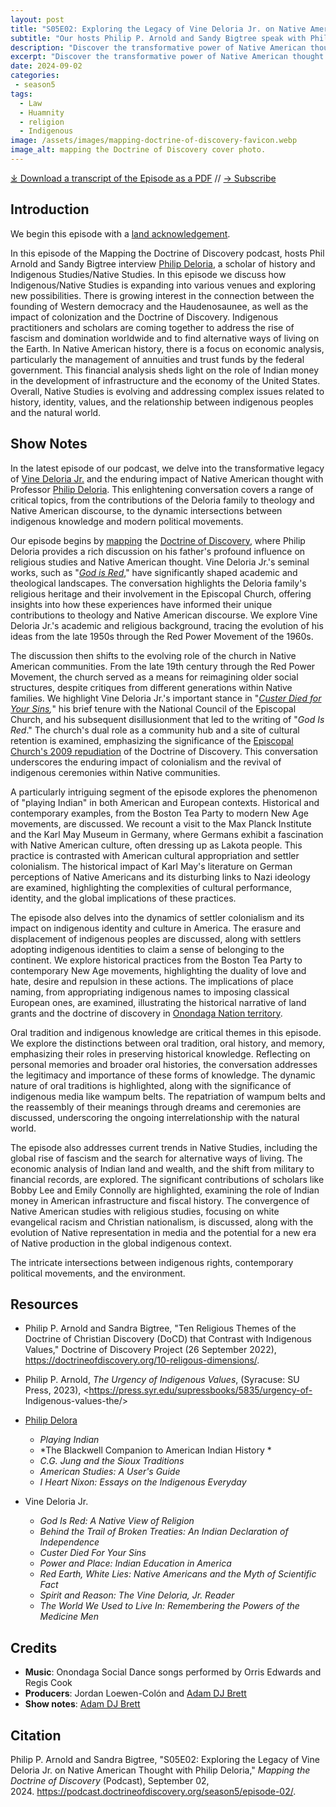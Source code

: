 ```yaml
---
layout: post
title: "S05E02: Exploring the Legacy of Vine Deloria Jr. on Native American Thought with Philip Deloria" 
subtitle: "Our hosts Philip P. Arnold and Sandy Bigtree speak with Philip Deloria"
description: "Discover the transformative power of Native American thought and religious studies in our conversation with the esteemed Philip Deloria."
excerpt: "Discover the transformative power of Native American thought and religious studies in our conversation with the esteemed Philip Deloria."
date: 2024-09-02
categories: 
 - season5
tags: 
  - Law
  - Huamnity
  - religion
  - Indigenous
image: /assets/images/mapping-doctrine-of-discovery-favicon.webp
image_alt: mapping the Doctrine of Discovery cover photo.
---
```


<div id="buzzsprout-player-15342841"></div><script src="https://www.buzzsprout.com/1926214/15342841-s05e02-exploring-the-legacy-of-vine-deloria-jr-on-native-american-thought-with-philip-deloria.js?container_id=buzzsprout-player-15342841&player=small" type="text/javascript" charset="utf-8"></script>

[⤓ Download a transcript of the Episode as a PDF](/assets/pdfs/S05E02-The-Legacy-Vine-Deloria-Jr-Native-American-Thought-Philip-Deloria.pdf) // [→ Subscribe](/subscribe/)

## Introduction

We begin this episode with a [land acknowledgement](https://podcast.doctrineofdiscovery.org/land/).

In this episode of the Mapping the Doctrine of Discovery podcast, hosts Phil Arnold and Sandy Bigtree interview [Philip Deloria](https://history.fas.harvard.edu/people/philip-deloria), a scholar of history and Indigenous Studies/Native Studies. In this episode we discuss how Indigenous/Native Studies is expanding into various venues and exploring new possibilities. There is growing interest in the connection between the founding of Western democracy and the Haudenosaunee, as well as the impact of colonization and the Doctrine of Discovery. Indigenous practitioners and scholars are coming together to address the rise of fascism and domination worldwide and to find alternative ways of living on the Earth. In Native American history, there is a focus on economic analysis, particularly the management of annuities and trust funds by the federal government. This financial analysis sheds light on the role of Indian money in the development of infrastructure and the economy of the United States. Overall, Native Studies is evolving and addressing complex issues related to history, identity, values, and the relationship between indigenous peoples and the natural world.

## Show Notes
In the latest episode of our podcast, we delve into the transformative legacy of [Vine Deloria Jr.](https://www.colorado.edu/law/2023/02/06/vine-deloria-jr-70) and the enduring impact of Native American thought with Professor [Philip Deloria](https://history.fas.harvard.edu/people/philip-deloria). This enlightening conversation covers a range of critical topics, from the contributions of the Deloria family to theology and Native American discourse, to the dynamic intersections between indigenous knowledge and modern political movements.

Our episode begins by [mapping](https://podcast.doctrineofdiscovery.org/) the [Doctrine of Discovery](https://doctrineofdiscovery.org/what-is-the-doctrine-of-discovery/), where Philip Deloria provides a rich discussion on his father's profound influence on religious studies and Native American thought. Vine Deloria Jr.'s seminal works, such as "[*God is Red*](https://www.fulcrumbooks.com/product-page/god-is-red-50th-anniversary-edition)," have significantly shaped academic and theological landscapes. The conversation highlights the Deloria family's religious heritage and their involvement in the Episcopal Church, offering insights into how these experiences have informed their unique contributions to theology and Native American discourse. We explore Vine Deloria Jr.'s academic and religious background, tracing the evolution of his ideas from the late 1950s through the Red Power Movement of the 1960s.

The discussion then shifts to the evolving role of the church in Native American communities. From the late 19th century through the Red Power Movement, the church served as a means for reimagining older social structures, despite critiques from different generations within Native families. We highlight Vine Deloria Jr.'s important stance in "*[Custer Died for Your Sins](https://www.oupress.com/9780806121291/custer-died-for-your-sins/),*" his brief tenure with the National Council of the Episcopal Church, and his subsequent disillusionment that led to the writing of "*God Is Red*." The church's dual role as a community hub and a site of cultural retention is examined, emphasizing the significance of the [Episcopal Church's 2009 repudiation](https://doctrineofdiscovery.org/the-episcopal-church-usa/) of the Doctrine of Discovery. This conversation underscores the enduring impact of colonialism and the revival of indigenous ceremonies within Native communities.

A particularly intriguing segment of the episode explores the phenomenon of "playing Indian" in both American and European contexts. Historical and contemporary examples, from the Boston Tea Party to modern New Age movements, are discussed. We recount a visit to the Max Planck Institute and the Karl May Museum in Germany, where Germans exhibit a fascination with Native American culture, often dressing up as Lakota people. This practice is contrasted with American cultural appropriation and settler colonialism. The historical impact of Karl May's literature on German perceptions of Native Americans and its disturbing links to Nazi ideology are examined, highlighting the complexities of cultural performance, identity, and the global implications of these practices.

The episode also delves into the dynamics of settler colonialism and its impact on indigenous identity and culture in America. The erasure and displacement of indigenous peoples are discussed, along with settlers adopting indigenous identities to claim a sense of belonging to the continent. We explore historical practices from the Boston Tea Party to contemporary New Age movements, highlighting the duality of love and hate, desire and repulsion in these actions. The implications of place naming, from appropriating indigenous names to imposing classical European ones, are examined, illustrating the historical narrative of land grants and the doctrine of discovery in [Onondaga Nation territory](https://www.onondaganation.org/).

Oral tradition and indigenous knowledge are critical themes in this episode. We explore the distinctions between oral tradition, oral history, and memory, emphasizing their roles in preserving historical knowledge. Reflecting on personal memories and broader oral histories, the conversation addresses the legitimacy and importance of these forms of knowledge. The dynamic nature of oral traditions is highlighted, along with the significance of indigenous media like wampum belts. The repatriation of wampum belts and the reassembly of their meanings through dreams and ceremonies are discussed, underscoring the ongoing interrelationship with the natural world.

The episode also addresses current trends in Native Studies, including the global rise of fascism and the search for alternative ways of living. The economic analysis of Indian land and wealth, and the shift from military to financial records, are explored. The significant contributions of scholars like Bobby Lee and Emily Connolly are highlighted, examining the role of Indian money in American infrastructure and fiscal history. The convergence of Native American studies with religious studies, focusing on white evangelical racism and Christian nationalism, is discussed, along with the evolution of Native representation in media and the potential for a new era of Native production in the global indigenous context.

The intricate intersections between indigenous rights, contemporary political movements, and the environment.

## Resources
- Philip P. Arnold and Sandra Bigtree, "Ten Religious Themes of the Doctrine of Christian Discovery (DoCD) that Contrast with Indigenous Values," Doctrine of Discovery Project (26 September 2022), <https://doctrineofdiscovery.org/10-religous-dimensions/>.

- Philip P. Arnold, _The Urgency of Indigenous Values_, (Syracuse: SU Press, 2023), <https://press.syr.edu/supressbooks/5835/urgency-of- Indigenous-values-the/>

- [Philip Delora](https://history.fas.harvard.edu/people/philip-deloria)
  - *Playing Indian*
  - *The Blackwell Companion to American Indian History *
  - *C.G. Jung and the Sioux Traditions*
  - *American Studies: A User's Guide*
  - *I Heart Nixon: Essays on the Indigenous Everyday*
- Vine Deloria Jr.
  - *God Is Red: A Native View of Religion*
  - *Behind the Trail of Broken Treaties: An Indian Declaration of Independence*
  - *Custer Died For Your Sins*
  - *Power and Place: Indian Education in America*
  - *Red Earth, White Lies: Native Americans and the Myth of Scientific Fact*
  - *Spirit and Reason: The Vine Deloria, Jr. Reader*
  - *The World We Used to Live In: Remembering the Powers of the Medicine Men*
  
  

## Credits

- **Music**: Onondaga Social Dance songs performed by Orris Edwards and Regis Cook
- **Producers**: Jordan Loewen-Colón and [Adam DJ Brett](https://adamdjbrett.com)
- **Show notes**: [Adam DJ Brett](https://adamdjbrett.com)

## Citation

Philip P. Arnold and Sandra Bigtree, "S05E02: Exploring the Legacy of Vine Deloria Jr. on Native American Thought with Philip Deloria," _Mapping the Doctrine of Discovery_ (Podcast), September 02, 2024. <https://podcast.doctrineofdiscovery.org/season5/episode-02/>.